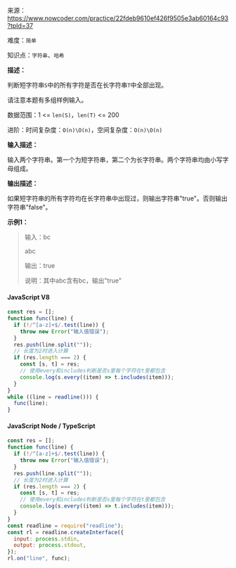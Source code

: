 来源：<https://www.nowcoder.com/practice/22fdeb9610ef426f9505e3ab60164c93?tpId=37>

难度：`简单`

知识点：`字符串`、`哈希`

**描述：**

判断短字符串`S`中的所有字符是否在长字符串`T`中全部出现。

请注意本题有多组样例输入。

数据范围：1 <= `len(S)`，`len(T)` <= 200

进阶：时间复杂度：`O(n)\O(n)`，空间复杂度：`O(n)\O(n)`

**输入描述：**

输入两个字符串。第一个为短字符串，第二个为长字符串。两个字符串均由小写字母组成。

**输出描述：**

如果短字符串的所有字符均在长字符串中出现过，则输出字符串"true"。否则输出字符串"false"。

**示例1：**

> 输入：bc
>
> abc
>
> 输出：true
>
> 说明：其中abc含有bc，输出"true"

<!-- tabs:start -->

#### **JavaScript V8**

```javascript
const res = [];
function func(line) {
  if (!/^[a-z]+$/.test(line)) {
    throw new Error("输入值错误");
  }
  res.push(line.split(""));
  // 长度为2时进入计算
  if (res.length === 2) {
    const [s, t] = res;
    // 使用every和includes判断是否s里每个字符在t里都包含
    console.log(s.every((item) => t.includes(item)));
  }
}
while ((line = readline())) {
  func(line);
}
```

#### **JavaScript Node / TypeScript**

```javascript
const res = [];
function func(line) {
  if (!/^[a-z]+$/.test(line)) {
    throw new Error("输入值错误");
  }
  res.push(line.split(""));
  // 长度为2时进入计算
  if (res.length === 2) {
    const [s, t] = res;
    // 使用every和includes判断是否s里每个字符在t里都包含
    console.log(s.every((item) => t.includes(item)));
  }
}
const readline = require("readline");
const rl = readline.createInterface({
  input: process.stdin,
  output: process.stdout,
});
rl.on("line", func);
```

<!-- tabs:end -->
